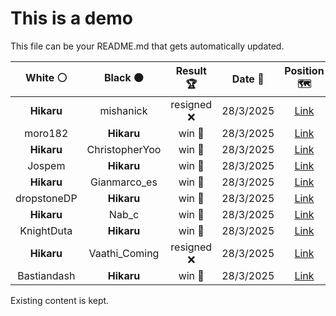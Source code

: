 # This is a demo

This file can be your README.md that gets automatically updated.

<!--START_SECTION:chessStats-->
<!-- Automatically generated with https://github.com/Balastrong/chess-stats-action -->

| White ⚪ | Black ⚫ | Result 🏆 | Date 📅 | Position 🗺️ |
|:---:|:---:|:---:|:---:|:---:|
| **Hikaru** | mishanick | resigned ❌ | 28/3/2025 | <a href="http://www.ee.unb.ca/cgi-bin/tervo/fen.pl?select=8/1k6/3p4/pp6/1p2R3/5PK1/q7/8 w - - 0 44">Link</a> |
| moro182 | **Hikaru** | win 🥇 | 28/3/2025 | <a href="http://www.ee.unb.ca/cgi-bin/tervo/fen.pl?select=1q1r3k/p2b2p1/P6r/2p1p1b1/3nP1Q1/6PB/1P3B1P/3RR1K1 w - - 3 31">Link</a> |
| **Hikaru** | ChristopherYoo | win 🥇 | 28/3/2025 | <a href="http://www.ee.unb.ca/cgi-bin/tervo/fen.pl?select=3Q2k1/8/6K1/8/8/8/8/8 b - - 7 75">Link</a> |
| Jospem | **Hikaru** | win 🥇 | 28/3/2025 | <a href="http://www.ee.unb.ca/cgi-bin/tervo/fen.pl?select=8/8/2P2p2/8/5k2/6p1/6P1/4q1K1 w - - 0 73">Link</a> |
| **Hikaru** | Gianmarco_es | win 🥇 | 28/3/2025 | <a href="http://www.ee.unb.ca/cgi-bin/tervo/fen.pl?select=r5k1/4n1pp/1p2qpn1/2p2P1N/2P1P1P1/3Q3P/1P6/2KR2B1 b - - 0 24">Link</a> |
| dropstoneDP | **Hikaru** | win 🥇 | 28/3/2025 | <a href="http://www.ee.unb.ca/cgi-bin/tervo/fen.pl?select=8/8/8/3k1K2/8/4p3/7p/6bR w - - 0 57">Link</a> |
| **Hikaru** | Nab_c | win 🥇 | 28/3/2025 | <a href="http://www.ee.unb.ca/cgi-bin/tervo/fen.pl?select=3R1Q2/6k1/4K3/1p4P1/8/1r6/3p4/8 b - - 0 40">Link</a> |
| KnightDuta | **Hikaru** | win 🥇 | 28/3/2025 | <a href="http://www.ee.unb.ca/cgi-bin/tervo/fen.pl?select=1r3rk1/p2b2b1/3ppppp/2p5/6P1/1PNP1N1P/1q3KB1/8 w - - 2 32">Link</a> |
| **Hikaru** | Vaathi_Coming | resigned ❌ | 28/3/2025 | <a href="http://www.ee.unb.ca/cgi-bin/tervo/fen.pl?select=2k1r1qb/ppp4p/8/5PP1/3p3P/1b1n2N1/PP1B1P2/R2K2QB w Q - 2 20">Link</a> |
| Bastiandash | **Hikaru** | win 🥇 | 28/3/2025 | <a href="http://www.ee.unb.ca/cgi-bin/tervo/fen.pl?select=r5k1/4pp1p/3p2p1/n2P4/1Q2P3/rP1q1PP1/1R4P1/1K2R2B w - - 3 28">Link</a> |

<!--END_SECTION:chessStats-->

Existing content is kept.

